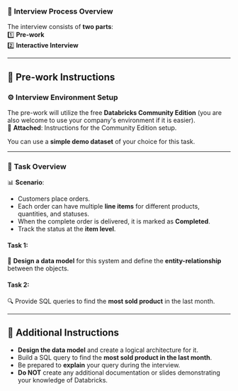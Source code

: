 ### 🎯 **Interview Process Overview**

The interview consists of **two parts**:  
1️⃣ **Pre-work**  
2️⃣ **Interactive Interview**

---

## 📝 **Pre-work Instructions**

### ⚙️ **Interview Environment Setup**  
The pre-work will utilize the free **Databricks Community Edition** (you are also welcome to use your company's environment if it is easier).  
📎 **Attached**: Instructions for the Community Edition setup.

You can use a **simple demo dataset** of your choice for this task.

---

### 🚀 **Task Overview**

📊 **Scenario**:  
- Customers place orders.
- Each order can have multiple **line items** for different products, quantities, and statuses.
- When the complete order is delivered, it is marked as **Completed**.
- Track the status at the **item level**.

#### **Task 1**:  
🔧 **Design a data model** for this system and define the **entity-relationship** between the objects.

#### **Task 2**:  
🔍 Provide SQL queries to find the **most sold product** in the last month.

---

## 📐 **Additional Instructions**

- **Design the data model** and create a logical architecture for it.
- Build a SQL query to find the **most sold product in the last month**.
- Be prepared to **explain** your query during the interview.
- **Do NOT** create any additional documentation or slides demonstrating your knowledge of Databricks.
